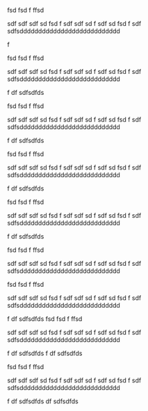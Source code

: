 
 
fsd
fsd
f
ffsd

sdf
sdf
sdf
sd
fsd
f
sdf
sdf
sd
f
sdf
sd
fsd
f
sdf
sdfsddddddddddddddddddddddddddd

f
 
fsd
fsd
f
ffsd

sdf
sdf
sdf
sd
fsd
f
sdf
sdf
sd
f
sdf
sd
fsd
f
sdf
sdfsddddddddddddddddddddddddddd

f
df
sdfsdfds
 
fsd
fsd
f
ffsd

sdf
sdf
sdf
sd
fsd
f
sdf
sdf
sd
f
sdf
sd
fsd
f
sdf
sdfsddddddddddddddddddddddddddd

f
df
sdfsdfds
 
fsd
fsd
f
ffsd

sdf
sdf
sdf
sd
fsd
f
sdf
sdf
sd
f
sdf
sd
fsd
f
sdf
sdfsddddddddddddddddddddddddddd

f
df
sdfsdfds
 
fsd
fsd
f
ffsd

sdf
sdf
sdf
sd
fsd
f
sdf
sdf
sd
f
sdf
sd
fsd
f
sdf
sdfsddddddddddddddddddddddddddd

f
df
sdfsdfds
 
fsd
fsd
f
ffsd

sdf
sdf
sdf
sd
fsd
f
sdf
sdf
sd
f
sdf
sd
fsd
f
sdf
sdfsddddddddddddddddddddddddddd
 
fsd
fsd
f
ffsd

sdf
sdf
sdf
sd
fsd
f
sdf
sdf
sd
f
sdf
sd
fsd
f
sdf
sdfsddddddddddddddddddddddddddd

f
df
sdfsdfds 
fsd
fsd
f
ffsd

sdf
sdf
sdf
sd
fsd
f
sdf
sdf
sd
f
sdf
sd
fsd
f
sdf
sdfsddddddddddddddddddddddddddd

f
df
sdfsdfds
f
df
sdfsdfds
 
fsd
fsd
f
ffsd

sdf
sdf
sdf
sd
fsd
f
sdf
sdf
sd
f
sdf
sd
fsd
f
sdf
sdfsddddddddddddddddddddddddddd

f
df
sdfsdfds
df
sdfsdfds
